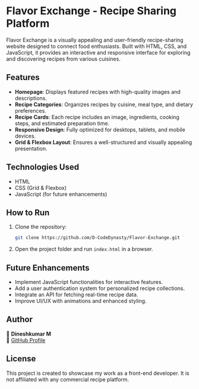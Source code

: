 # Flavor Exchange - Recipe Sharing Platform

Flavor Exchange is a visually appealing and user-friendly recipe-sharing website designed to connect food enthusiasts. Built with HTML, CSS, and JavaScript, it provides an interactive and responsive interface for exploring and discovering recipes from various cuisines.

## Features
- **Homepage**: Displays featured recipes with high-quality images and descriptions.
- **Recipe Categories**: Organizes recipes by cuisine, meal type, and dietary preferences.
- **Recipe Cards**: Each recipe includes an image, ingredients, cooking steps, and estimated preparation time.
- **Responsive Design**: Fully optimized for desktops, tablets, and mobile devices.
- **Grid & Flexbox Layout**: Ensures a well-structured and visually appealing presentation.

## Technologies Used
- HTML
- CSS (Grid & Flexbox)
- JavaScript (for future enhancements)

## How to Run
1. Clone the repository:
   ```bash
   git clone https://github.com/D-CodeDynasty/Flavor-Exchange.git
   ```
2. Open the project folder and run `index.html` in a browser.

## Future Enhancements
- Implement JavaScript functionalities for interactive features.
- Add a user authentication system for personalized recipe collections.
- Integrate an API for fetching real-time recipe data.
- Improve UI/UX with animations and enhanced styling.

## Author
📌 **Dineshkumar M**  
🔗 [GitHub Profile](https://github.com/D-CodeDynasty)

## License
This project is created to showcase my work as a front-end developer. It is not affiliated with any commercial recipe platform.


